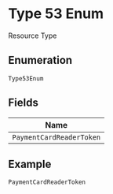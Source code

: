 
# Type 53 Enum

Resource Type

## Enumeration

`Type53Enum`

## Fields

| Name |
|  --- |
| `PaymentCardReaderToken` |

## Example

```
PaymentCardReaderToken
```

